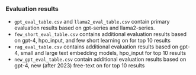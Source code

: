 ### Evaluation results

- `gpt_eval_table.csv` and `llama2_eval_table.csv` contain primary evaluation results based on gpt-series and llama2-series.
- `few_short_eval_table.csv` contains additional evaluation results based on gpt-4, hpo_input, and few short learning on for top 10 results
- `rag_eval_table.csv` contains additional evaluation results based on gpt-4, small and large text embedding models, hpo_input for top 10 results
- `new_gpt_eval_table.csv` contain additional evaluation results based on gpt-4, new (after 2023) free-text on for top 10 results
